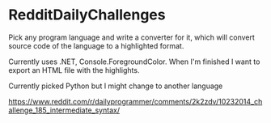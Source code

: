# RedditDailyChallenges

Pick any program language and write a converter for it, which will convert source code of the language to a highlighted format.

Currently uses .NET, Console.ForegroundColor. When I'm finished I want to export an HTML file with the highlights.

Currently picked Python but I might change to another language

https://www.reddit.com/r/dailyprogrammer/comments/2k2zdv/10232014_challenge_185_intermediate_syntax/